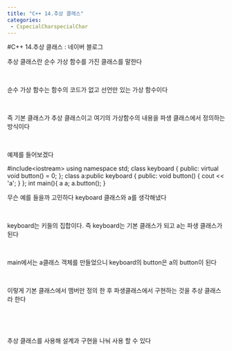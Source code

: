 ```yaml
---
title: "C++ 14.추상 클래스"
categories:
 - CspecialCharspecialChar
---
```

#C++ 14.추상 클래스 : 네이버 블로그
<div class="wrap_rabbit pcol2 _param(1) _postViewArea221730418607" id="post-view221730418607">
<!-- Rabbit HTML --><div class="se-viewer se-theme-default" lang="ko-KR">
<!-- SE_DOC_HEADER_END -->
<div class="se-main-container">
<div class="se-component se-text se-l-default" id="SE-1c29526b-19a2-4da1-86cf-1b0e497d2c82">
<div class="se-component-content">
<div class="se-section se-section-text se-l-default">
<div class="se-module se-module-text"><!-- SE-TEXT { --><p class="se-text-paragraph se-text-paragraph-align-" id="SE-85977d26-8ba4-41f9-8b1d-b9e34c672350" style=""><span class="se-fs- se-ff-" id="SE-b023c1c1-732e-468f-98b3-82427804d3a6" style="">추상 클래스란 순수 가상 함수를 가진 클래스를 말한다</span></p><!-- } SE-TEXT --><!-- SE-TEXT { --><p class="se-text-paragraph se-text-paragraph-align-" id="SE-e89bd7f7-5b29-4d70-9be9-1d10e690d6dd" style=""><span class="se-fs- se-ff-" id="SE-c207c6ae-a359-4b30-800f-810f9bd2191b" style="">​</span></p><!-- } SE-TEXT --><!-- SE-TEXT { --><p class="se-text-paragraph se-text-paragraph-align-" id="SE-ca952a0c-be8d-424b-9080-6b38faeaaed6" style=""><span class="se-fs- se-ff-" id="SE-ead5389d-6345-4ef1-b137-7575f0113f37" style="">순수 가상 함수는 함수의 코드가 없고 선언만 있는 가상 함수이다</span></p><!-- } SE-TEXT --><!-- SE-TEXT { --><p class="se-text-paragraph se-text-paragraph-align-" id="SE-ca1d0b9a-0422-43f1-9696-9e8d852bd81a" style=""><span class="se-fs- se-ff-" id="SE-1fb78826-bdd7-484d-ba05-15f946373195" style="">​</span></p><!-- } SE-TEXT --><!-- SE-TEXT { --><p class="se-text-paragraph se-text-paragraph-align-" id="SE-292fdbdc-afdc-4dcf-bdb2-d29f78ac736f" style=""><span class="se-fs- se-ff-" id="SE-a87cdadc-43d3-4819-aa9e-4f96e4cc2f86" style="">즉 기본 클래스가 추상 클래스이고 여기의 가상함수의 내용을 파생 클래스에서 정의하는 방식이다</span></p><!-- } SE-TEXT --><!-- SE-TEXT { --><p class="se-text-paragraph se-text-paragraph-align-" id="SE-53786788-55ae-466b-bc00-83fe3404ac94" style=""><span class="se-fs- se-ff-" id="SE-1ac1d6d7-c95c-4b8c-853e-c3da9635b751" style="">​</span></p><!-- } SE-TEXT --><!-- SE-TEXT { --><p class="se-text-paragraph se-text-paragraph-align-" id="SE-e68c142e-c69b-4e4f-8d96-6f54e2221b6d" style=""><span class="se-fs- se-ff-" id="SE-59f715bd-2a7f-4ec8-bdf0-c8016914c830" style="">예제를 들어보겠다</span></p><!-- } SE-TEXT --></div>
</div>
</div>
</div> <div class="se-component se-code se-l-default" id="SE-c499490e-db66-443c-b459-b2334e0bae9e">
<div class="se-component-content">
<div class="se-section se-section-code se-l-default">
<div class="se-module se-module-code se-fs-fs13">
<div class="se-code-source">
<div class="__se_code_view language-javascript">#include&lt;iostream&gt;
using namespace std;
class keyboard {
public:
	virtual void button() = 0;
};
class a:public keyboard {
public:
	void button() {
		cout &lt;&lt; 'a';
	}
};
int main(){
	a a;
	a.button();
}</div>
</div>
</div>
</div>
</div>
<script class="__se_module_data" data-module='{"type":"v2_code", "id" : "SE-c499490e-db66-443c-b459-b2334e0bae9e"}' type="text/data"></script>
</div> <div class="se-component se-text se-l-default" id="SE-05b07d27-e140-4507-b815-1a3c81a29e36">
<div class="se-component-content">
<div class="se-section se-section-text se-l-default">
<div class="se-module se-module-text"><!-- SE-TEXT { --><p class="se-text-paragraph se-text-paragraph-align-" id="SE-cda882c1-2af8-43d4-8991-c924f5c1d43f" style=""><span class="se-fs- se-ff-" id="SE-82502da6-8a36-4524-92a1-30697e64a2a6" style="">무슨 예를 들을까 고민하다 keyboard 클래스와 a를 생각해냈다</span></p><!-- } SE-TEXT --><!-- SE-TEXT { --><p class="se-text-paragraph se-text-paragraph-align-" id="SE-9023d876-a16f-4788-9a2a-2efd783280e4" style=""><span class="se-fs- se-ff-" id="SE-40b1c6ad-58dc-412a-91c6-f14242f60f79" style="">​</span></p><!-- } SE-TEXT --><!-- SE-TEXT { --><p class="se-text-paragraph se-text-paragraph-align-" id="SE-becdbe4e-460b-43cd-ab62-f3872c23d92f" style=""><span class="se-fs- se-ff-" id="SE-1550f86a-25c7-4e09-b24b-597316477c1f" style="">keyboard는 키들의 집합이다. 즉 keyboard는 기본 클래스가 되고 a는 파생 클래스가 된다</span></p><!-- } SE-TEXT --><!-- SE-TEXT { --><p class="se-text-paragraph se-text-paragraph-align-" id="SE-fb347529-5fb2-4b76-8a72-fc4bc7b8988f" style=""><span class="se-fs- se-ff-" id="SE-c5613208-03a4-43f8-821b-4a53faf429ea" style="">​</span></p><!-- } SE-TEXT --><!-- SE-TEXT { --><p class="se-text-paragraph se-text-paragraph-align-" id="SE-2ed4cf3e-3d20-4b5a-b887-cb4a5dd9986a" style=""><span class="se-fs- se-ff-" id="SE-967913f8-4b45-4665-ba5b-cc5b33dbbc26" style="">main에서는 a클래스 객체를 만들었으니 keyboard의 button은 a의 button이 된다</span></p><!-- } SE-TEXT --><!-- SE-TEXT { --><p class="se-text-paragraph se-text-paragraph-align-" id="SE-02f66302-5515-4c3a-82eb-48bfbe90dc97" style=""><span class="se-fs- se-ff-" id="SE-11a50549-04f5-4e9a-b9b3-21cf93b4bae6" style="">​</span></p><!-- } SE-TEXT --><!-- SE-TEXT { --><p class="se-text-paragraph se-text-paragraph-align-" id="SE-b6ec2675-d407-4465-94a0-bca07431af1d" style=""><span class="se-fs- se-ff-" id="SE-f51b8f3b-81c6-49aa-bf56-44ec481f1d70" style="">이렇게 기본 클래스에서 맴버만 정의 한 후 파생클래스에서 구현하는 것을 추상 클래스라 한다</span></p><!-- } SE-TEXT --><!-- SE-TEXT { --><p class="se-text-paragraph se-text-paragraph-align-" id="SE-1cd25bec-9d38-45eb-94b7-55e06dc4fe4b" style=""><span class="se-fs- se-ff-" id="SE-9fd38a04-c227-4aec-b27e-e8efce4990d6" style="">​</span></p><!-- } SE-TEXT --><!-- SE-TEXT { --><p class="se-text-paragraph se-text-paragraph-align-" id="SE-3e5cfb6e-f250-49b6-9a6a-378708ee35f7" style=""><span class="se-fs- se-ff-" id="SE-b345be4d-89f1-408f-b977-9020b0203f44" style="">​</span></p><!-- } SE-TEXT --><!-- SE-TEXT { --><p class="se-text-paragraph se-text-paragraph-align-" id="SE-601a2d43-7760-4aa0-ab84-b7df06f094c2" style=""><span class="se-fs- se-ff-" id="SE-b04b9ecb-1a1b-4b19-8c28-579da0dc88dd" style="">추상 클래스를 사용해 설계과 구현을 나눠 사용 할 수 있다</span></p><!-- } SE-TEXT --><!-- SE-TEXT { --><p class="se-text-paragraph se-text-paragraph-align-" id="SE-99bb0035-7eab-4541-8592-085729db64b3" style=""><span class="se-fs- se-ff-" id="SE-72d4eceb-bd84-4aa0-9d0e-3433e911fc42" style="">​</span></p><!-- } SE-TEXT --></div>
</div>
</div>
</div> </div>
</div>
</div>